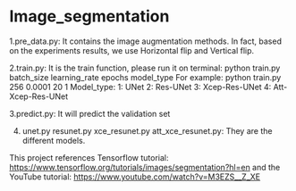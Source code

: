 # Image_segmentation


1.pre_data.py:
It contains the image augmentation methods. In fact, based on the experiments results, we use Horizontal flip and Vertical flip.

2.train.py:
It is the train function, please run it on terminal:
python train.py batch_size learning_rate epochs model_type
For example:
python train.py 256 0.0001 20 1
Model_type: 1: UNet 2: Res-UNet 3: Xcep-Res-UNet 4: Att-Xcep-Res-UNet

3.predict.py:
It will predict the validation set

4. unet.py resunet.py xce_resunet.py att_xce_resunet.py:
They are the different models.

This project references Tensorflow tutorial: https://www.tensorflow.org/tutorials/images/segmentation?hl=en and the YouTube tutorial: https://www.youtube.com/watch?v=M3EZS__Z_XE
